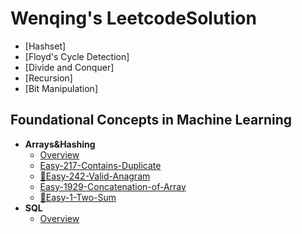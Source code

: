 # Wenqing's LeetcodeSolution
  - [Hashset]
  - [Floyd's Cycle Detection]
  - [Divide and Conquer]
  - [Recursion]
  - [Bit Manipulation]

## Foundational Concepts in Machine Learning
- **Arrays&Hashing**
  - [Overview](Arrays&Hashing.md)
  - [Easy-217-Contains-Duplicate](Arrays&Hashing/217_Contains_Duplicate.md)
  - [🌟Easy-242-Valid-Anagram](Arrays&Hashing/242_Valid_Anagram.md)
  - [Easy-1929-Concatenation-of-Array](Arrays&Hashing/1929_Concatenation_of_Array.md)
  - [🌟Easy-1-Two-Sum](Arrays&Hashing/1_Two_Sum.md)
- **SQL**
  - [Overview](SQL/sql.md)
  
